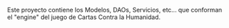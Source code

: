 Este proyecto contiene los Modelos, DAOs, Servicios, etc... que conforman el "engine" del juego de Cartas Contra la Humanidad.

